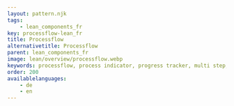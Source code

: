 ```yaml
---
layout: pattern.njk
tags: 
    - lean_components_fr
key: processflow-lean_fr
title: Processflow
alternativetitle: Processflow
parent: lean_components_fr
image: lean/overview/processflow.webp
keywords: processflow, process indicator, progress tracker, multi step, wizard, stepper, steps
order: 200
availablelanguages: 
    - de
    - en
---
```

